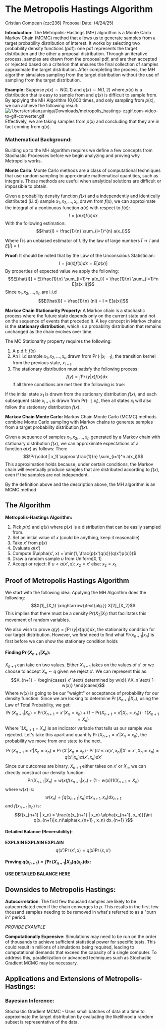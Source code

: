 # The Metropolis Hastings Algorithm

Cristian Compean (czc236)
Proposal Date: (4/24/25)

**Introduction:**
The Metropolis-Hastings (MH) algorithm is a Monte Carlo Markov Chain (MCMC) method that allows us to generate samples from a target probability distribution of interest. It works by selecting two probability density functions (pdf): one pdf represents the target distribution and the other a proposal distribution. Through an iterative process, samples are drawn from the proposal pdf, and are then accepted or rejected based on a criterion that ensures the final collection of samples approximate the target distribution. After completing the process, the MH algorithm simulates sampling from the target distribution without the use of sampling from the target distribution.

**Example:**
Suppose $p(x) \sim N(0,1)$ and $q(x) \sim N(1,2)$ where $p(x)$ is a distribution that is easy to sample from and $q(x)$ is difficult to sample from. By applying the MH Algorithm 10,000 times, and only sampling from $p(x)$, we can achieve the following result:
![/Users/cristianzuniga/Downloads/metropolis_hastings-ezgif.com-video-to-gif-converter.gif](file:///Users/cristianzuniga/Downloads/metropolis_hastings-ezgif.com-video-to-gif-converter.gif)
Effectively, we are taking samples from $p(x)$ and concluding that they are in fact coming from $q(x)$.

### Mathematical Background:
Building up to the MH algorithm requires we define a few concepts from Stochastic Processes before we begin analyzing and proving why Metropolis works.


**Monte Carlo**:
Monte Carlo methods are a class of computational techniques that use random sampling to approximate mathematical quantities, such as integrals. These methods are useful when analytical solutions are difficult or impossible to obtain.

Given a probability density function $f(x)$ and a independently and identically distributed (i.i.d) sample $x_1, x_2, ..., x_n$ drawn from $f(x)$, we can approximate the integral of a continuous function $a(x)$ with respect to $f(x)$:
$$I = \int a(x)f(x)dx$$
With the following estimation:
$$\hat{I} = \frac{1}{n} \sum_{i=1}^{n} a(x_i)$$


Where $\hat{I}$ is an unbiased estimator of $I$. By the law of large numbers $\hat{I} \rightarrow I$ and $E[\hat{I}] = I$

**Proof**:
It should be noted that by the Law of the Unconscious Statistician:
$$I = \int a(x)f(x)dx = E[a(x)]$$
By properties of expected value we apply the following:
$$E[\hat{I}] = E[\frac{1}{n} \sum_{i=1}^n a(x_i)] = \frac{1}{n} \sum_{i=1}^n E[a(x_i)]$$
Since $x_1, x_2, ..., x_n$ are i.i.d
$$E[\hat{I}] = \frac{1}{n} (nI) = I = E[a(x)]$$


**Markov Chain Stationarity Property:**
A Markov chain is a stochastic process where the future state depends only on the current state and not on the sequence of events that preceded it. A key concept in Markov chains is the **stationary distribution**, which is a probability distribution that remains unchanged as the chain evolves over time.

The MC Stationarity property requires the following:
1. A p.d.f: $f(x)$
2. An i.i.d sample $x_1, x_2, ..., x_n$ drawn from $\Pr(\cdot | x_{i-1})$, the transition kernel from the previous state, $x_{i-1}$.
3. The stationary distribution must satisfy the following process: 
$$f(y) = \int \Pr(y | x) f(x) \text{dx}$$
If all three conditions are met then the following is true:


If the initial state $x_1$​ is drawn from the stationary distribution $f(x)$, and each subsequent state $x_{i+1}$ is drawn from $\text{Pr}⁡(⋅∣x_i)$, then all states $x_i$ will also follow the stationary distribution $f(x)$. 

**Markov Chain Monte Carlo:**
Markov Chain Monte Carlo (MCMC) methods combine Monte Carlo sampling with Markov chains to generate samples from a target probability distribution $f(x)$.

Given a sequence of samples $x_1,x_2,…,x_n$​ generated by a Markov chain with stationary distribution $f(x)$, we can approximate expectations of a function $a(x)$ as follows:
Then:$$\Pr(\cdot | x_1) \approx \frac{1}{n} \sum_{i=1}^n a(x_i)$$This approximation holds because, under certain conditions, the Markov chain will eventually produce samples that are distributed according to $f(x)$, even if the samples are not independent.

By the definition above and the description above, the MH algorithm is an MCMC method.


## The Algorithm
**Metropolis-Hastings Algorithm:**
1. Pick $p(x)$ and $q(x)$ where $p(x)$ is a distribution that can be easily sampled from.
2. Set an initial value of $x$ (could be anything, keep it reasonable)
3. Take $x'$ from $p(x)$
4. Evaluate $q(x')$
5. Compute $\alpha(x', x) = \min(1, \frac{p(x')q(x)}{q(x')p(x)})$
6. Draw a random sample $u$ from $\text{Uniform}[0,1]$
7. Accept or reject: 
   If $u < \alpha(x',x)$:
	$x_2 = x'$
	else:
		$x_2 = x_1$

## Proof of Metropolis Hastings Algorithm
We start with the following idea:
Applying the MH Algorithm does the following:
$$X[1]_{X_1} \xrightarrow{\text{alg.}} X[2]_{X_2}$$
This implies that there must be a density $\text{Pr}(X_2 | X_1)$ that facilitates this movement of random variables.


We also wish to prove $q(y) = \int \Pr(y | x) q(x) dx$, the stationarity condition for our target distribution.
However, we first need to find what $Pr(x_{n+1} | x_n)$ is first before we can show the stationary condition holds

#### Finding $\Pr(X_{n+1} | X_n)$:
$X_{n+1}$ can take on two values. Either $X_{n+1}$ takes on the values of $x'$ or we choose to accept $X_n \sim q$ given we reject $x'$. 
We can represent this as:
$$X_{n+1} = \begin{cases}
x' \text{ determined by w(x)} 
\\X_n \text{ 1- w(x)}
\end{cases}$$
Where $w(x)$ is going to be our "weight" or acceptance of probability for our density function.
Since we are looking to determine $\Pr(X_{n+1} | X_n)$, using the Law of Total Probability, we get:
$$\Pr(X_{n+1} | X_n) = \text{Pr}(X_{n+1} = x' | X_{n} = x_{n} ) + (1- \text{Pr}(X_{n+1} = x' | X_{n} = x_{n} )) \cdot 1(X_{n+1} = X_n)$$
Where $1(X_{n+1} = X_n)$ is an indicator variable that tells us our sample was rejected. Let's take this apart and quantify $\Pr(X_{n+1} = x' | X_{n} = x_n)$, the probability we move from one state to the next.

$$
\Pr(X_{n+1} = x' | X_{n} = x_n) = \Pr(X' | X_n = x_n) \cdot \Pr(U \leq \alpha(x', x_n) | X' = x', X_n =x_n) =q(x' | x_n) \alpha(x', x_n) dx'
$$
Since our outcomes are binary, $X_{n+1}$ either takes on $x'$ or $X_n$, we can directly construct our density function:
$$\text{Pr}(X_{n+1} | X_{n}) = w(x)f(x_{n+1} | x_n) + (1-w(x))1(X_{n+1} = X_n) $$
where $w(x)$ is:
$$w(x_n) = \int q(x_{n+1} | x_n) \alpha(x_{n+1}, x_n)dx_{n+1}$$
and $f(x_{n+1} | x_n)$ is:
$$f(x_{n+1} | x_n) = \frac{q(x_{n+1} | x_n) \alpha(x_{n+1}, x_n)}{\int q(x_{n+1}|x_n)\alpha(x_{n+1} , x_n) dx_{n+1}
}$$

#### Detailed Balance (Reversibility):
**EXPLAIN EXPLAIN EXPLAIN**
$$q(x')\Pr(x', x) = q(x)\Pr(x,x')$$

#### Proving $q(x_{n+1}) = \int \Pr(X_{n+1} | X_n)q(x_n)\text{dx}$:

**USE DETAILED BALANCE HERE**




## Downsides to Metropolis Hastings:

**Autocorrelation**:
The first few thousand samples are likely to be autocorrelated even if the chain converges to $p$. This results in the first few thousand samples needing to be removed in what's referred to as a "burn in" period.

*PROVIDE EXAMPLE*


**Computationally Expensive**:
Simulations may need to be run on the order of thousands to achieve sufficient statistical power for specific tests. This could result in millions of simulations being required, leading to computational demands that exceed the capacity of a single computer. To address this, parallelization or advanced techniques such as Stochastic Gradient MCMC may be necessary.


## Applications and Extensions of Metropolis-Hastings:

### Bayesian Inference:
Stochastic Gradient MCMC - Uses small batches of data at a time to approximate the target distribution by evaluating the likelihood a random subset is representative of the data.